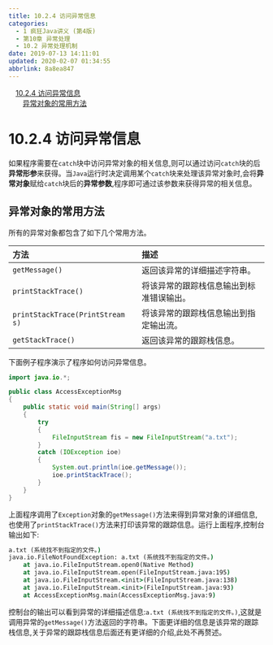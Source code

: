```yaml
---
title: 10.2.4 访问异常信息
categories: 
  - 1 疯狂Java讲义 (第4版)
  - 第10章 异常处理
  - 10.2 异常处理机制
date: 2019-07-13 14:11:01
updated: 2020-02-07 01:34:55
abbrlink: 8a8ea847
---
```

<div id='my_toc'><a href="/JavaReadingNotes/8a8ea847/#10-2-4-访问异常信息" class="header_1">10.2.4 访问异常信息</a>&nbsp;<br><a href="/JavaReadingNotes/8a8ea847/#异常对象的常用方法" class="header_2">异常对象的常用方法</a>&nbsp;<br></div>
<style>.header_1{margin-left: 1em;}.header_2{margin-left: 2em;}.header_3{margin-left: 3em;}.header_4{margin-left: 4em;}.header_5{margin-left: 5em;}.header_6{margin-left: 6em;}</style>
<!--more-->
<script>if (navigator.platform.search('arm')==-1){document.getElementById('my_toc').style.display = 'none';}var e,p = document.getElementsByTagName('p');while (p.length>0) {e = p[0];e.parentElement.removeChild(e);}</script>

<!--end-->
# 10.2.4 访问异常信息 #
如果程序需要在`catch`块中访问异常对象的相关信息,则可以通过访问`catch`块的后**异常形参**来获得。当`Java`运行时决定调用某个`catch`块来处理该异常对象时,会将**异常对象**赋给`catch`块后的**异常参数**,程序即可通过该参数来获得异常的相关信息。

## 异常对象的常用方法 ##
所有的异常对象都包含了如下几个常用方法。

|方法|描述|
|:---|:---|
|`getMessage()`|返回该异常的详细描述字符串。|
|`printStackTrace()`|将该异常的跟踪栈信息输出到标准错误输出。|
|`printStackTrace(PrintStream s)`|将该异常的跟踪栈信息输出到指定输出流。|
|`getStackTrace()`|返回该异常的跟踪栈信息。|

下面例子程序演示了程序如何访问异常信息。
```java
import java.io.*;

public class AccessExceptionMsg
{
    public static void main(String[] args)
    {
        try
        {
            FileInputStream fis = new FileInputStream("a.txt");
        }
        catch (IOException ioe)
        {
            System.out.println(ioe.getMessage());
            ioe.printStackTrace();
        }
    }
}
```
上面程序调用了`Exception`对象的`getMessage()`方法来得到异常对象的详细信息,也使用了`printStackTrace()`方法来打印该异常的跟踪信息。运行上面程序,控制台输出如下:
```cmd
a.txt (系统找不到指定的文件。)
java.io.FileNotFoundException: a.txt (系统找不到指定的文件。)
    at java.io.FileInputStream.open0(Native Method)
    at java.io.FileInputStream.open(FileInputStream.java:195)
    at java.io.FileInputStream.<init>(FileInputStream.java:138)
    at java.io.FileInputStream.<init>(FileInputStream.java:93)
    at AccessExceptionMsg.main(AccessExceptionMsg.java:9)
```
控制台的输出可以看到异常的详细描述信息:`a.txt (系统找不到指定的文件。)`,这就是调用异常的`getMessage()`方法返回的字符串。下面更详细的信息是该异常的跟踪栈信息,关于异常的跟踪栈信息后面还有更详细的介绍,此处不再赘述。
